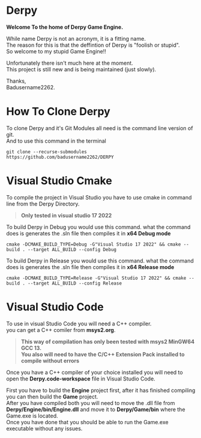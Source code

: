 # Derpy
**Welcome To the home of Derpy Game Engine.**

While name Derpy is not an acronym, it is a fitting name.\
The reason for this is that the deffintion of Derpy is "foolish or stupid".\
So welcome to my stupid Game Engine!!

Unfortunately there isn't much here at the moment. \
This project is still new and is being maintained (just slowly).

Thanks,\
Badusername2262.
# How To Clone Derpy
To clone Derpy and it's Git Modules all need is the command line version of git.\
And to use this command in the terminal
```
git clone --recurse-submodules https://github.com/badusername2262/DERPY
```

# Visual Studio Cmake
To compile the project in Visual Studio you have to use cmake in command line from the Derpy Directory.

>**Only tested in visual studio 17 2022**

To build Derpy in Debug you would use this command. what the command does is generates the .sln file then compiles it in **x64 Debug mode**
```
cmake -DCMAKE_BUILD_TYPE=Debug -G"Visual Studio 17 2022" && cmake --build . --target ALL_BUILD --config Debug
```

To build Derpy in Release you would use this command. what the command does is generates the .sln file then compiles it in **x64 Release mode**
```
cmake -DCMAKE_BUILD_TYPE=Release -G"Visual Studio 17 2022" && cmake --build . --target ALL_BUILD --config Release
```
# Visual Studio Code
To use in visual Studio Code you will need a C++ compiler.\
you can get a C++ comiler from **msys2.org**.
>**This way of compilation has only been tested with msys2 MinGW64 GCC 13.\
You also will need to have the C/C++ Extension Pack installed to compile without errors**

Once you have a C++ compiler of your choice installed you will need to open the **Derpy.code-workspace** file in Visual Studio Code.

First you have to build the **Engine** project first, after it has finished compiling you can then build the **Game** project.\
After you have compiled both you will need to move the .dll file from **Derpy/Engine/bin/Engine.dll** and move it to **Derpy/Game/bin** where the Game.exe is located.\
Once you have done that you should be able to run the Game.exe executable without any issues.